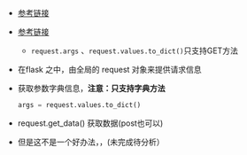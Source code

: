 - [参考链接](https://blog.csdn.net/luocheng7430/article/details/81009911?ops_request_misc=&request_id=&biz_id=102&utm_term=flask%20request.get_data()&utm_medium=distribute.pc_search_result.none-task-blog-2~all~sobaiduweb~default-1-81009911.142^v68^wechat_v2,201^v4^add_ask,213^v2^t3_esquery_v2&spm=1018.2226.3001.4187)
  
- [参考链接](https://blog.csdn.net/u011146423/article/details/88191225?ops_request_misc=%257B%2522request%255Fid%2522%253A%2522165957924516781790783100%2522%252C%2522scm%2522%253A%252220140713.130102334..%2522%257D&request_id=165957924516781790783100&biz_id=0&utm_medium=distribute.pc_search_result.none-task-blog-2~all~sobaiduend~default-1-88191225-null-null.142^v39^pc_rank_34_2&utm_term=flask%20%E7%9A%84%20request&spm=1018.2226.3001.4187)
  
  - `request.args` 、`request.values.to_dict()`只支持GET方法
  
- 在flask 之中，由全局的 request 对象来提供请求信息

- 获取参数字典信息，**注意：只支持字典方法**

  ```python
  args = request.values.to_dict()
  ```

-  request.get_data() 获取数据(post也可以)

  - 但是这不是一个好办法，，(未完成待分析）
  
    

